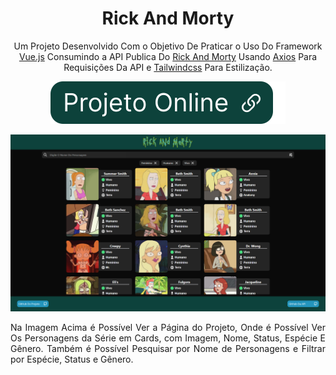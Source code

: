 <div align="center">

# Rick And Morty

Um Projeto Desenvolvido Com o Objetivo De Praticar o Uso Do Framework [Vue.js](https://vuejs.org/) Consumindo a API Publica Do [Rick And Morty](https://rickandmortyapi.com/) Usando [Axios](https://axios-http.com/) Para Requisições Da API e [Tailwindcss](https://tailwindcss.com/) Para Estilização.

[![Projeto Online](img/../src/assets/img/btnOnline.svg)](https://ericrq.github.io/RickAndMorty/)

[![projeto rick and morty](img/../src/assets/img/ProjetoRickAndMorty.png)](https://ericrq.github.io/RickAndMorty/)

<div align="justify">Na Imagem Acima é Possível Ver a Página do Projeto, Onde é Possível Ver Os Personagens da Série em Cards, com Imagem, Nome, Status, Espécie E Gênero. Também é Possível Pesquisar por Nome de Personagens e Filtrar por Espécie, Status e Gênero.
</div>
 
</div>
